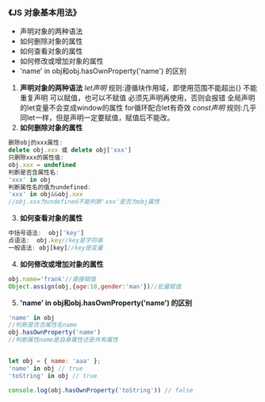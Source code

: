 ### 《JS 对象基本用法》
* 声明对象的两种语法
* 如何删除对象的属性
* 如何查看对象的属性
* 如何修改或增加对象的属性
* 'name' in obj和obj.hasOwnProperty('name') 的区别

1. **声明对象的两种语法**
*let声明*
规则:遵循块作用域，即使用范围不能超出{}
不能重复声明
可以赋值，也可以不赋值
必须先声明再使用，否则会报错
全局声明的let变量不会变成window的属性
for循环配合let有奇效
*const声明*
规则:几乎同let一样，但是声明一定要赋值，赋值后不能改。
2. **如何删除对象的属性**
```JavaScript
删除obj的xxx属性:
delete obj.xxx 或 delete obj['xxx']
只删除xxx的属性值:
obj.xxx = undefined
判断是否含属性名:
'xxx' in obj
判断属性名的值为undefined:
'xxx' in obj&&obj.xxx
//obj.xxx为undefined不能判断'xxx'是否为obj属性
```

3. **如何查看对象的属性**
```JavaScript
中括号语法:  obj['key']
点语法:  obj.key//key是字符串
一般语法: obj[key]//key是变量
```

4. **如何修改或增加对象的属性**
```JavaScript
obj.name='frank'//直接赋值
Object.assign(obj,{age:18,gender:'man'})//批量赋值

```


5. **'name' in obj和obj.hasOwnProperty('name') 的区别**
```JavaScript
'name' in obj
//判断是否含属性名name
obj.hasOwnProperty('name')
//判断属性name是自身属性还是共有属性


let obj = { name: 'aaa' }; 
'name' in obj // true 
'toString' in obj // true

console.log(obj.hasOwnProperty('toString')) // false
```